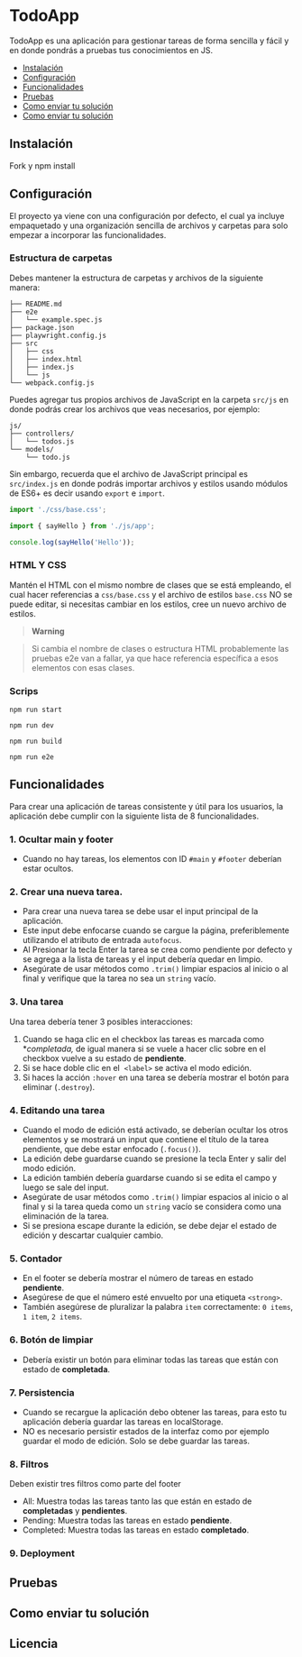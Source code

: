 # TodoApp

TodoApp es una aplicación para gestionar tareas de forma sencilla y fácil y en donde pondrás a pruebas tus conocimientos en JS.

- [Instalación](#instalación)
- [Configuración](#configuración)
- [Funcionalidades](#funcionalidades)
- [Pruebas](#pruebas)
- [Como enviar tu solución](#como-enviar-tu-solución)
- [Como enviar tu solución](#licencia)

## Instalación

Fork y npm install

## Configuración

El proyecto ya viene con una configuración por defecto, el cual ya incluye empaquetado y una organización sencilla de archivos y carpetas para solo empezar a incorporar las funcionalidades.

### Estructura de carpetas

Debes mantener la estructura de carpetas y archivos de la siguiente manera:

```
├── README.md
├── e2e
│   └── example.spec.js
├── package.json
├── playwright.config.js
├── src
│   ├── css
│   ├── index.html
│   ├── index.js
│   └── js
└── webpack.config.js
```

Puedes agregar tus propios archivos de JavaScript en la carpeta `src/js` en donde podrás crear los archivos que veas necesarios, por ejemplo:

```
js/
├── controllers/
│   └── todos.js
└── models/
    └── todo.js
```

Sin embargo, recuerda que el archivo de JavaScript principal es `src/index.js` en donde podrás importar archivos y estilos usando módulos de ES6+ es decir usando `export` e `import`.

```js
import './css/base.css';

import { sayHello } from './js/app';

console.log(sayHello('Hello'));
```

### HTML Y CSS

Mantén el HTML con el mismo nombre de clases que se está empleando, el cual hacer referencias a  `css/base.css` y el archivo de estilos `base.css` NO se puede editar, si necesitas cambiar en los estilos, cree un nuevo archivo de estilos.

> **Warning**

> Si cambia el nombre de clases o estructura HTML probablemente las pruebas e2e van a fallar, ya que hace referencia específica a esos elementos con esas clases.


### Scrips

```
npm run start
```

```
npm run dev
```

```
npm run build
```

```
npm run e2e
```


## Funcionalidades

Para crear una aplicación de tareas consistente y útil para los usuarios, la aplicación debe cumplir con la siguiente lista de  8 funcionalidades.

### 1. Ocultar main y footer

- Cuando no hay tareas, los elementos con ID `#main` y `#footer` deberían estar ocultos.

### 2. Crear una nueva tarea.

- Para crear una nueva tarea se debe usar el input principal de la aplicación.
- Este input debe enfocarse cuando se cargue la página, preferiblemente utilizando el atributo de entrada `autofocus`.
- Al Presionar la tecla Enter la tarea se crea como pendiente por defecto y se agrega a la lista de tareas y el input debería quedar en limpio.
- Asegúrate de usar métodos como `.trim()` limpiar espacios al inicio o al final y verifique que la tarea no sea un `string` vacío.

### 3. Una tarea

Una tarea debería tener 3 posibles interacciones:

1. Cuando se haga clic en el checkbox las tareas es marcada como **completada,* de igual manera si se vuele a hacer clic sobre en el checkbox vuelve a su estado de **pendiente**.
2. Si se hace doble clic en el  `<label>` se activa el modo edición.
3. Si haces la acción `:hover` en una tarea se debería mostrar el botón para eliminar (`.destroy`).

### 4. Editando una tarea

- Cuando el modo de edición está activado, se deberían ocultar los otros elementos y se mostrará un input que contiene el título de la tarea pendiente, que debe estar enfocado (`.focus()`).
- La edición debe guardarse cuando se presione la tecla Enter y salir del modo edición.
- La edición también debería guardarse cuando si se edita el campo y luego se sale del input.
- Asegúrate de usar métodos como `.trim()` limpiar espacios al inicio o al final y si la tarea queda como un `string` vacío se considera como una eliminación de la tarea.
- Si se presiona escape durante la edición, se debe dejar el estado de edición y descartar cualquier cambio.

### 5. Contador

- En el footer se debería mostrar el número de tareas en estado **pendiente**.
- Asegúrese de que el número esté envuelto por una etiqueta `<strong>`.
- También asegúrese de pluralizar la palabra `item` correctamente: `0 items`, `1 item`, `2 items`.

### 6. Botón de limpiar

- Debería existir un botón para eliminar todas las tareas que están con estado de **completada**.

### 7. Persistencia

- Cuando se recargue la aplicación debo obtener las tareas, para esto tu aplicación debería guardar las tareas en localStorage.
- NO es necesario persistir estados de la interfaz como por ejemplo guardar el modo de edición. Solo se debe guardar las tareas.

### 8. Filtros

Deben existir tres filtros como parte del footer

- All: Muestra todas las tareas tanto las que están en estado de **completadas** y **pendientes**.
- Pending: Muestra todas las tareas en estado **pendiente**.
- Completed: Muestra todas las tareas en estado **completado**.

### 9. Deployment

## Pruebas

## Como enviar tu solución

## Licencia
